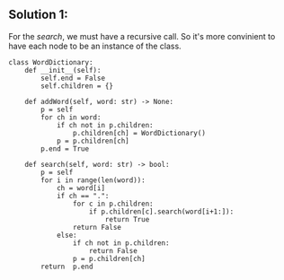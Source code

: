 ## Solution 1: 
For the _search_, we must have a recursive call. So it's more convinient to have each node to be an instance of the class. 
```py3
class WordDictionary:
    def __init__(self):
        self.end = False
        self.children = {}
        
    def addWord(self, word: str) -> None:
        p = self
        for ch in word:
            if ch not in p.children:
                p.children[ch] = WordDictionary()
            p = p.children[ch]
        p.end = True
        
    def search(self, word: str) -> bool:
        p = self
        for i in range(len(word)):
            ch = word[i]
            if ch == ".":
                for c in p.children:
                    if p.children[c].search(word[i+1:]):
                        return True
                return False
            else:
                if ch not in p.children:
                    return False
                p = p.children[ch]
        return  p.end     
```
